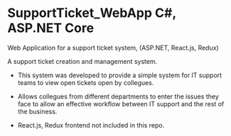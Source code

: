 # SupportTicket_WebApp C#, ASP.NET Core
Web Application for a support ticket system, (ASP.NET, React.js, Redux)

A support ticket creation and management system.
- This system was developed to provide a simple system for IT support teams to view open tickets open by collegues.
- Allows collegues from different departments to enter the issues they face to allow an effective workflow between IT support and the rest of the business.

- React.js, Redux frontend not included in this repo.
